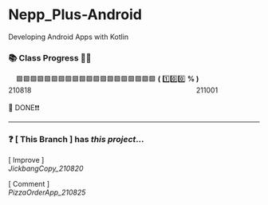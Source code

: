 # Nepp_Plus-Android
Developing Android Apps with Kotlin<br>

### 📚 Class Progress 👩‍💻
&nbsp;&nbsp;&nbsp;&nbsp;🟩🟩🟩🟩🟩🟩🟩🟩🟩🟩🟩🟩🟩🟩🟩🟩🟩🟩🟩🟩 __(__ 1️⃣0️⃣0️⃣ __% )__ <br>
210818&nbsp;&nbsp;&nbsp;&nbsp;&nbsp;&nbsp;&nbsp;&nbsp;&nbsp;&nbsp;&nbsp;&nbsp;&nbsp;&nbsp;&nbsp;&nbsp;
&nbsp;&nbsp;&nbsp;&nbsp;&nbsp;&nbsp;&nbsp;&nbsp;&nbsp;&nbsp;&nbsp;&nbsp;&nbsp;&nbsp;&nbsp;&nbsp;&nbsp;
&nbsp;&nbsp;&nbsp;&nbsp;&nbsp;&nbsp;&nbsp;&nbsp;&nbsp;&nbsp;&nbsp;&nbsp;&nbsp;&nbsp;&nbsp;&nbsp;&nbsp;
&nbsp;&nbsp;&nbsp;&nbsp;&nbsp;&nbsp;&nbsp;&nbsp;&nbsp;&nbsp;&nbsp;&nbsp;&nbsp;&nbsp;&nbsp;&nbsp;&nbsp;
&nbsp;&nbsp;&nbsp;&nbsp;&nbsp;&nbsp;&nbsp;&nbsp;&nbsp;&nbsp;&nbsp;&nbsp;&nbsp;211001<br></br>
💬  DONE❗️❗️

***

### ❓ [ This Branch ] has *this project*...
[ Improve ]<br>
*JickbangCopy_210820*

[ Comment ]<br>
*PizzaOrderApp_210825*
